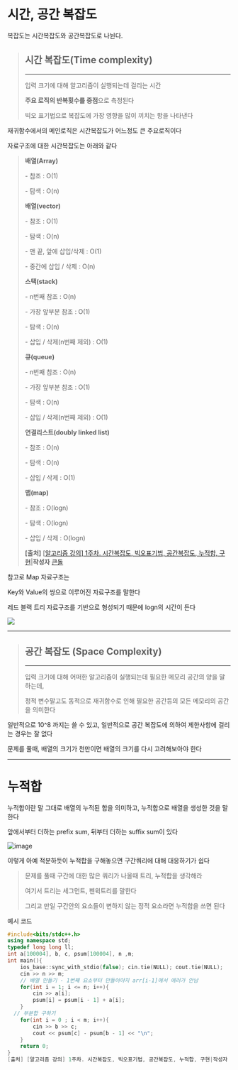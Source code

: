 # 시간, 공간 복잡도

복잡도는 시간복잡도와 공간복잡도로 나뉜다.



> ## 시간 복잡도(Time complexity)
>
> ---
>
> 입력 크기에 대해 알고리즘이 실행되는데 걸리는 시간
>
> **주요 로직의 반복횟수를 중점**으로 측정된다
>
> 빅오 표기법으로 복잡도에 가장 영향을 많이 끼치는 항을 나타낸다



재귀함수에서의 메인로직은 시간복잡도가 어느정도 큰 주요로직이다

자료구조에 대한 시간복잡도는 아래와 같다

> **배열(Array)** 
>
>  \- 참조 : O(1)
>
>  \- 탐색 : O(n) 
>
> 
>
> **배열(vector)** 
>
>  \- 참조 : O(1)
>
>  \- 탐색 : O(n)
>
>  \- 맨 끝, 앞에 삽입/삭제 : O(1)
>
>  \- 중간에 삽입 / 삭제 : O(n)
>
> 
>
> **스택(stack)**
>
> \- n번째 참조 : O(n)
>
> \- 가장 앞부분 참조 : O(1)
>
> \- 탐색 : O(n)
>
> \- 삽입 / 삭제(n번째 제외) : O(1)
>
> 
>
> **큐(queue)**
>
> \- n번째 참조 : O(n)
>
> \- 가장 앞부분 참조 : O(1)
>
> \- 탐색 : O(n)
>
> \- 삽입 / 삭제(n번째 제외) : O(1)
>
> 
>
> **연결리스트(doubly linked list)**
>
>  \- 참조 : O(n)
>
>  \- 탐색 : O(n)
>
>  \- 삽입 / 삭제 : O(1)
>
> 
>
> **맵(map)**
>
>  \- 참조 : O(logn)
>
>  \- 탐색 : O(logn)
>
>  \- 삽입 / 삭제 : O(logn)
>
> **[출처]** [[알고리즘 강의\] 1주차. 시간복잡도, 빅오표기법, 공간복잡도, 누적합, 구현](https://blog.naver.com/jhc9639/222283814653)|**작성자** [큰돌](https://blog.naver.com/jhc9639)



참고로 Map 자료구조는

Key와 Value의 쌍으로 이루어진 자료구조를 말한다

레드 블랙 트리 자료구조를 기반으로 형성되기 때문에 logn의 시간이 든다





![](https://postfiles.pstatic.net/MjAyMTEyMTlfMjQ2/MDAxNjM5ODc4ODU0MjQw.QBoa_QNtJE2wW3bl-kgF5-u_-6UB1nwYWjayKiFvCpAg.4h_9rHx2GEgZnYFTvOtlSGZpnu0rLKWcS0PQsaPWwz8g.PNG.jhc9639/1.PNG?type=w966)







---



> ## 공간 복잡도 (Space Complexity)
>
> ---
>
> 입력 크기에 대해 어떠한 알고리즘이 실행되는데 필요한 메모리 공간의 양을 말하는데,
>
> 정적 변수말고도 동적으로 재귀함수로 인해 필요한 공간등의 모든 메모리의 공간을 의미한다



일반적으로 10^8 까지는 쓸 수 있고, 일반적으로 공간 복잡도에 의하여 제한사항에 걸리는 경우는 잘 없다

문제를 풀때, 배열의 크기가 천만이면 배열의 크기를 다시 고려해보아야 한다





---





# 누적합

누적합이란 말 그대로 배열의 누적된 합을 의미하고, 누적합으로 배열을 생성한 것을 말한다

앞에서부터 더하는 prefix sum, 뒤부터 더하는 suffix sum이 있다

![image](https://github.com/forwarder1121/forwarder1121.github.io/assets/66872094/1d9f97f8-2464-4ab7-8c85-dddc930b8545)

이렇게 아예 적분하듯이 누적합을 구해놓으면 구간쿼리에 대해 대응하기가 쉽다



> 문제를 풀때 구간에 대한 많은 쿼리가 나올때 트리, 누적합을 생각해라
>
> 여기서 트리는 세그먼트, 펜윅트리를 말한다
>
> 그리고 만일 구간안의 요소들이 변하지 않는 정적 요소라면 누적합을 쓰면 된다



예시 코드

```cpp
#include<bits/stdc++.h>
using namespace std;   
typedef long long ll;     
int a[100004], b, c, psum[100004], n ,m;
int main(){
	ios_base::sync_with_stdio(false); cin.tie(NULL); cout.tie(NULL);
	cin >> n >> m; 
	// 배열 만들기 - 1번째 요소부터 만들어야지 arr[i-1]에서 에러가 안남
	for(int i = 1; i <= n; i++){
		cin >> a[i];
		psum[i] = psum[i - 1] + a[i]; 
	}
  // 부분합 구하기
	for(int i = 0 ; i < m; i++){
		cin >> b >> c; 
		cout << psum[c] - psum[b - 1] << "\n";
	} 
	return 0;
}
[출처] [알고리즘 강의] 1주차. 시간복잡도, 빅오표기법, 공간복잡도, 누적합, 구현|작성자 큰돌
```

